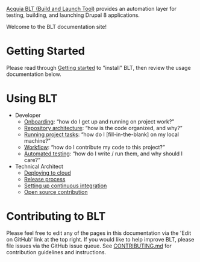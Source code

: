 [Acquia BLT (Build and Launch Tool)](https://github.com/acquia/blt) provides an automation layer for testing, building, and launching Drupal 8 applications.

Welcome to the BLT documentation site!

# Getting Started

Please read through [Getting started](INSTALL.md) to "install" BLT, then review the usage documentation below.

# Using BLT

* Developer
    * [Onboarding](onboarding.md): “how do I get up and running on project work?”
    * [Repository architecture](repo-architecture.md): “how is the code organized, and why?”
    * [Running project tasks](project-tasks.md): “how do I [fill-in-the-blank] on my local machine?”
    * [Workflow](dev-workflow.md): “how do I contribute my code to this project?”
    * [Automated testing](testing.md): “how do I write / run them, and why should I care?”
* Technical Architect
    * [Deploying to cloud](deploy.md)
    * [Release process](release-process.md)
    * [Setting up continuous integration](ci.md)
    * [Open source contribution](os-contribution.md)

# Contributing to BLT

Please feel free to edit any of the pages in this documentation via the 'Edit on GitHub' link at the top right. If you would like to help improve BLT, please file issues via the GitHub issue queue. See [CONTRIBUTING.md](CONTRIBUTING.md) for contribution guidelines and instructions.
